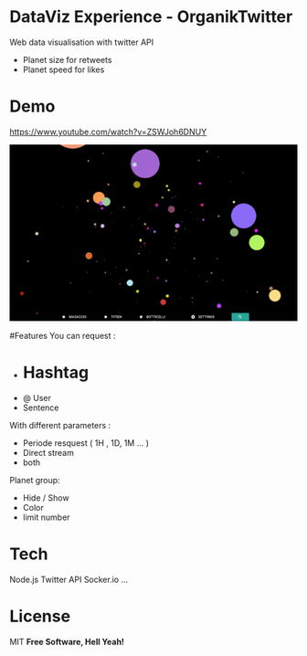 # DataViz Experience - OrganikTwitter
Web data visualisation with twitter API

- Planet size for retweets
- Planet speed for likes


# Demo
https://www.youtube.com/watch?v=ZSWJoh6DNUY

![alt tag](https://raw.githubusercontent.com/RomainKurtz/OrganikTwitter/master/preview.gif)

#Features
You can request :
- # Hashtag
- @ User
- Sentence

With different parameters :
- Periode resquest ( 1H , 1D, 1M ... )
- Direct stream
- both

Planet group:
- Hide / Show
- Color
- limit number


# Tech
Node.js
Twitter API
Socker.io
...

# License

MIT
**Free Software, Hell Yeah!**

